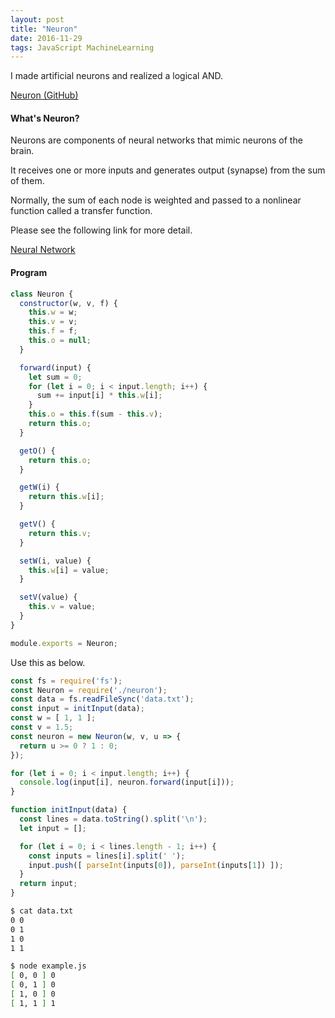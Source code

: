 ```yaml
---
layout: post
title: "Neuron"
date: 2016-11-29
tags: JavaScript MachineLearning
---
```

I made artificial neurons and realized a logical AND.

[Neuron (GitHub)](https://github.com/saitoxu/ml-kitchen-sink/tree/master/05-neuron)

#### **What's Neuron?**
Neurons are components of neural networks that mimic neurons of the brain.

It receives one or more inputs and generates output (synapse) from the sum of them.

Normally, the sum of each node is weighted and passed to a nonlinear function called a transfer function.

Please see the following link for more detail.

[Neural Network](https://en.wikipedia.org/wiki/Artificial_neural_network)

#### **Program**
```js
class Neuron {
  constructor(w, v, f) {
    this.w = w;
    this.v = v;
    this.f = f;
    this.o = null;
  }

  forward(input) {
    let sum = 0;
    for (let i = 0; i < input.length; i++) {
      sum += input[i] * this.w[i];
    }
    this.o = this.f(sum - this.v);
    return this.o;
  }

  getO() {
    return this.o;
  }

  getW(i) {
    return this.w[i];
  }

  getV() {
    return this.v;
  }

  setW(i, value) {
    this.w[i] = value;
  }

  setV(value) {
    this.v = value;
  }
}

module.exports = Neuron;
```

Use this as below.

```js
const fs = require('fs');
const Neuron = require('./neuron');
const data = fs.readFileSync('data.txt');
const input = initInput(data);
const w = [ 1, 1 ];
const v = 1.5;
const neuron = new Neuron(w, v, u => {
  return u >= 0 ? 1 : 0;
});

for (let i = 0; i < input.length; i++) {
  console.log(input[i], neuron.forward(input[i]));
}

function initInput(data) {
  const lines = data.toString().split('\n');
  let input = [];

  for (let i = 0; i < lines.length - 1; i++) {
    const inputs = lines[i].split(' ');
    input.push([ parseInt(inputs[0]), parseInt(inputs[1]) ]);
  }
  return input;
}
```

```bash
$ cat data.txt
0 0
0 1
1 0
1 1

$ node example.js
[ 0, 0 ] 0
[ 0, 1 ] 0
[ 1, 0 ] 0
[ 1, 1 ] 1
```
